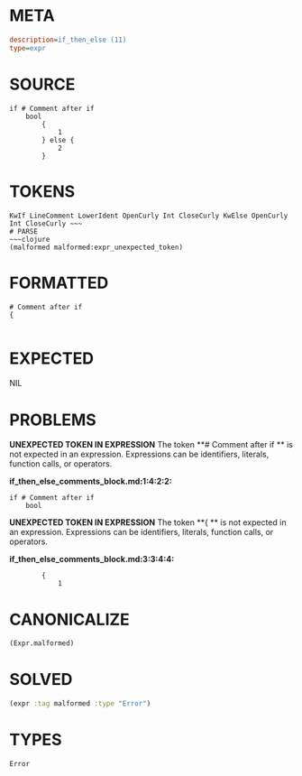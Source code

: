 # META
~~~ini
description=if_then_else (11)
type=expr
~~~
# SOURCE
~~~roc
if # Comment after if
	bool
		{
			1
		} else {
			2
		}
~~~
# TOKENS
~~~text
KwIf LineComment LowerIdent OpenCurly Int CloseCurly KwElse OpenCurly Int CloseCurly ~~~
# PARSE
~~~clojure
(malformed malformed:expr_unexpected_token)
~~~
# FORMATTED
~~~roc
# Comment after if
{
			
~~~
# EXPECTED
NIL
# PROBLEMS
**UNEXPECTED TOKEN IN EXPRESSION**
The token **# Comment after if
	** is not expected in an expression.
Expressions can be identifiers, literals, function calls, or operators.

**if_then_else_comments_block.md:1:4:2:2:**
```roc
if # Comment after if
	bool
```


**UNEXPECTED TOKEN IN EXPRESSION**
The token **{
			** is not expected in an expression.
Expressions can be identifiers, literals, function calls, or operators.

**if_then_else_comments_block.md:3:3:4:4:**
```roc
		{
			1
```


# CANONICALIZE
~~~clojure
(Expr.malformed)
~~~
# SOLVED
~~~clojure
(expr :tag malformed :type "Error")
~~~
# TYPES
~~~roc
Error
~~~
